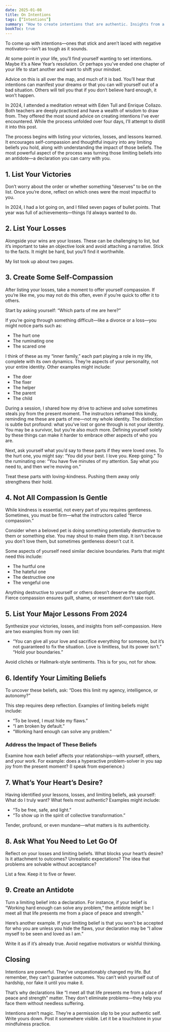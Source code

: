 ```yaml
---
date: 2025-01-08
title: On Intentions
tags: [“Intentions”]
summary: "How to create intentions that are authentic. Insights from a meditation retreat focusing on setting meaningful intentions for yourself."
bookToc: true
---
```


To come up with intentions—ones that stick and aren’t laced with negative motivators—isn’t as tough as it sounds.

At some point in your life, you’ll find yourself wanting to set intentions. Maybe it’s a New Year’s resolution. Or perhaps you’ve ended one chapter of your life to start another and want to shift your mindset.

Advice on this is all over the map, and much of it is bad. You’ll hear that intentions can manifest your dreams or that you can will yourself out of a bad situation. Others will tell you that if you don’t believe hard enough, it won’t happen.

In 2024, I attended a meditation retreat with Eden Tull and Enrique Collazo. Both teachers are deeply practiced and have a wealth of wisdom to draw from. They offered the most sound advice on creating intentions I’ve ever encountered. While the process unfolded over four days, I’ll attempt to distill it into this post.

The process begins with listing your victories, losses, and lessons learned. It encourages self-compassion and thoughtful inquiry into any limiting beliefs you hold, along with understanding the impact of those beliefs. The most powerful aspect of the process was turning those limiting beliefs into an antidote—a declaration you can carry with you.

## 1. List Your Victories

Don’t worry about the order or whether something “deserves” to be on the list. Once you’re done, reflect on which ones were the most impactful to you.

In 2024, I had a lot going on, and I filled seven pages of bullet points. That year was full of achievements—things I’d always wanted to do.

## 2. List Your Losses

Alongside your wins are your losses. These can be challenging to list, but it’s important to take an objective look and avoid attaching a narrative. Stick to the facts. It might be hard, but you’ll find it worthwhile.

My list took up about two pages.

## 3. Create Some Self-Compassion

After listing your losses, take a moment to offer yourself compassion. If you’re like me, you may not do this often, even if you’re quick to offer it to others.

Start by asking yourself: “Which parts of me are here?”

If you’re going through something difficult—like a divorce or a loss—you might notice parts such as:

-	The hurt one
-	The ruminating one
-	The scared one

I think of these as my “inner family,” each part playing a role in my life, complete with its own dynamics. They’re aspects of your personality, not your entire identity. Other examples might include:

- The doer
- The fixer
- The helper
- The parent
- The child

During a session, I shared how my drive to achieve and solve sometimes steals joy from the present moment. The instructors reframed this kindly, reminding me these are parts of me—not my whole identity. The distinction is subtle but profound: what you’ve lost or gone through is not your identity. You may be a survivor, but you’re also much more. Defining yourself solely by these things can make it harder to embrace other aspects of who you are.

Next, ask yourself what you’d say to these parts if they were loved ones. To the hurt one, you might say: “You did your best. I love you. Keep going.” To the ruminating one: “You have five minutes of my attention. Say what you need to, and then we’re moving on.”

Treat these parts with loving-kindness. Pushing them away only strengthens their hold.

## 4. Not All Compassion Is Gentle

While kindness is essential, not every part of you requires gentleness. Sometimes, you must be firm—what the instructors called “fierce compassion.”

Consider when a beloved pet is doing something potentially destructive to them or something else. You may shout to make them stop. It isn't because you don't love them, but sometimes gentleness doesn't cut it.

Some aspects of yourself need similar decisive boundaries. Parts that might need this include:

- The hurtful one
- The hateful one
- The destructive one
- The vengeful one

Anything destructive to yourself or others doesn’t deserve the spotlight. Fierce compassion ensures guilt, shame, or resentment don’t take root.

## 5. List Your Major Lessons From 2024

Synthesize your victories, losses, and insights from self-compassion. Here are two examples from my own list:

- “You can give all your love and sacrifice everything for someone, but it’s not guaranteed to fix the situation. Love is limitless, but its power isn’t.”
“Hold your boundaries.”

Avoid clichés or Hallmark-style sentiments. This is for you, not for show.

## 6. Identify Your Limiting Beliefs

To uncover these beliefs, ask: “Does this limit my agency, intelligence, or autonomy?”

This step requires deep reflection. Examples of limiting beliefs might include:

- “To be loved, I must hide my flaws.”
- “I am broken by default.”
- “Working hard enough can solve any problem.”

### Address the Impact of These Beliefs

Examine how each belief affects your relationships—with yourself, others, and your work. For example: does a hyperactive problem-solver in you sap joy from the present moment? (I speak from experience.)

## 7. What’s Your Heart’s Desire?

Having identified your lessons, losses, and limiting beliefs, ask yourself: What do I truly want? What feels most authentic? Examples might include:

- “To be free, safe, and light.”
- “To show up in the spirit of collective transformation.”

Tender, profound, or even mundane—what matters is its authenticity.

## 8. Ask What You Need to Let Go Of

Reflect on your losses and limiting beliefs. What blocks your heart’s desire? Is it attachment to outcomes? Unrealistic expectations? The idea that problems are solvable without acceptance?

List a few. Keep it to five or fewer.

## 9. Create an Antidote

Turn a limiting belief into a declaration. For instance, if your belief is “Working hard enough can solve any problem,” the antidote might be: I meet all that life presents me from a place of peace and strength.” 

Here’s another example. If your limiting belief is that you won't be accepted for who you are unless you hide the flaws, your declaration may be “I allow myself to be seen and loved as I am.”

Write it as if it’s already true. Avoid negative motivators or wishful thinking. 

## Closing

Intentions are powerful. They’ve unquestionably changed my life. But remember, they can’t guarantee outcomes. You can’t wish yourself out of hardship, nor fake it until you make it.

That’s why declarations like “I meet all that life presents me from a place of peace and strength" matter. They don’t eliminate problems—they help you face them without needless suffering.

Intentions aren’t magic. They’re a permission slip to be your authentic self. Write yours down. Post it somewhere visible. Let it be a touchstone in your mindfulness practice.
